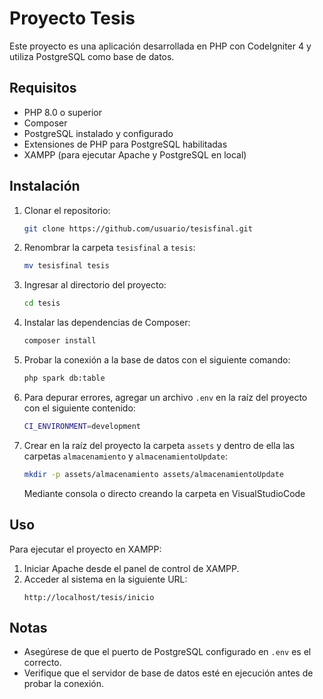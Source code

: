 # Proyecto Tesis

Este proyecto es una aplicación desarrollada en PHP con CodeIgniter 4 y utiliza PostgreSQL como base de datos.

## Requisitos

- PHP 8.0 o superior
- Composer
- PostgreSQL instalado y configurado
- Extensiones de PHP para PostgreSQL habilitadas
- XAMPP (para ejecutar Apache y PostgreSQL en local)

## Instalación

1. Clonar el repositorio:
   ```bash
   git clone https://github.com/usuario/tesisfinal.git
   ```

2. Renombrar la carpeta `tesisfinal` a `tesis`:
   ```bash
   mv tesisfinal tesis
   ```

3. Ingresar al directorio del proyecto:
   ```bash
   cd tesis
   ```

4. Instalar las dependencias de Composer:
   ```bash
   composer install
   ```

5. Probar la conexión a la base de datos con el siguiente comando:
   ```bash
   php spark db:table
   ```

6. Para depurar errores, agregar un archivo `.env` en la raíz del proyecto con el siguiente contenido:
   ```bash
   CI_ENVIRONMENT=development
   ```

7. Crear en la raíz del proyecto la carpeta `assets` y dentro de ella las carpetas `almacenamiento` y `almacenamientoUpdate`:
   ```bash
   mkdir -p assets/almacenamiento assets/almacenamientoUpdate
   ```
   Mediante consola o directo creando la carpeta en VisualStudioCode
## Uso

Para ejecutar el proyecto en XAMPP:
1. Iniciar Apache desde el panel de control de XAMPP.
2. Acceder al sistema en la siguiente URL:
   ```
   http://localhost/tesis/inicio
   ```

## Notas
- Asegúrese de que el puerto de PostgreSQL configurado en `.env` es el correcto.
- Verifique que el servidor de base de datos esté en ejecución antes de probar la conexión.

